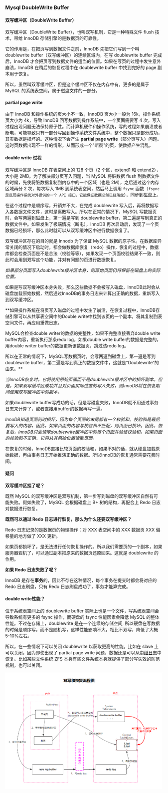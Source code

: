 ### Mysql DoubleWrite Buffer

#### 双写缓冲区（DoubleWrite Buffer）

双写缓冲区（DoubleWrite Buffer），也叫双写机制，它是一种特殊文件 flush 技术，带给 InnoDB 存储引擎的是数据页的可靠性。

它的作用是，在把页写到数据文件之前，InnoDB 先把它们写到一个叫 doublewrite buffer（双写缓冲区）的连续区域内，在写 doublewrite buffer 完成后，InnoDB 才会把页写到数据文件的适当的位置。如果在写页的过程中发生意外崩溃，InnoDB 在稍后的恢复过程中在 doublewrite buffer 中找到完好的 page 副本用于恢复。

所以，虽然叫双写缓冲区，但是这个缓冲区不仅在内存中有，更多的是属于 MySQL 的系统表空间，属于磁盘文件的一部分。

#### partial page write

由于 InnoDB 和操作系统的页大小不一致，InnoDB 页大小一般为 16k，操作系统页大小为 4k，导致 InnoDB 回写数据到操作系统中，一个页面需要写 4 次，写入过程出现问题无法保持原子性。而计算机硬件和操作系统，写的过程如果崩溃或者断电，可能导致只有一部分写回到操作系统文件系统中，整个数据只是部分成功，其实数据是损坏的。这种情况下会产生 **partial page write**（部分页写入）问题。这时页数据出现不一样的情形，从而形成一个"断裂"的页，使数据产生混乱。

#### double write 过程

双写缓冲区是 InnoDB 在表空间上的 128 个页（2 个区，extend1 和 extend2），大小是 2MB。为了解决部分页写入问题，当 MySQL 将脏数据 flush 到数据文件的时候，先使将脏数据复制到内存中的一个区域（也是 2M），之后通过这个内存区域再分 2 次，每次写入 1MB 到系统表空间，然后马上调用 `fsync` 函数（`fsync 是底层操作系统对外提供的一个 API 接口，它能保证数据必然已经落盘`），同步到磁盘上。

在这个过程中是顺序写，开销并不大，在完成 doublewrite 写入后，再将数据写入各数据文件文件，这时是离散写入。所以在正常的情况下，MySQL 写数据页时，会写两遍到磁盘上，第一遍是写到 doublewrite buffer，第二遍是写到真正的数据文件中。如果发生了极端情况（断电），InnoDB 再次启动后，发现了一个页数据已经损坏，那么此时就可以从双写缓冲区中进行数据恢复了。

双写缓冲区存在的目的就是 Innodb 为了保证 MySQL 数据的原子性。在数据库异常关闭的情况下启动时，都会做数据库恢复（redo）操作，恢复的过程中，数据库都会检查页面是不是合法（校验等等），如果发现一个页面校验结果不一致，则此时会用到双写这个功能，并对有问题的页进行数据恢复。

_如果部分页面写入doublewrite缓冲区本身，则原始页面仍将保留在磁盘上的实际位置。_

如果是写双写缓冲区本身失败，那么这些数据不会被写入磁盘，InnoDB此时会从磁盘加载原始数据，然后通过InnoDB的事务日志来计算出正确的数据，重新写入到双写缓冲区。

**如果操作系统在将页写入磁盘的过程中发生了崩溃，在恢复过程中，InnoDB存储引擎可以从共享表空间中的Double write中找到该页的一个副本，将其复制到表空间文件，再应用重做日志。

MySQL会检查double writer的数据的完整性，如果不完整直接丢弃double write buffer内容，重新执行那条redo log，如果double write buffer的数据是完整的，用double writer buffer的数据更新该数据页，跳过该redo log。

所以在正常的情况下，MySQL写数据页时，会写两遍到磁盘上，第一遍是写到doublewrite buffer，第二遍是写到真正的数据文件中，这就是“Doublewrite”的由来。**

_当InnoDB恢复时，它将使用原始页面而不是doublewrite缓冲区中的损坏副本。但是，如果双写缓冲区成功并且对页面实际位置的写入失败，则InnoDB将在恢复期间使用双写缓冲区中的副本。_

如果doublewrite buffer写成功的话，但是写磁盘失败，InnoDB就不用通过事务日志来计算了，或者直接用buffer的数据再写一遍。

_InnoDB知道页面何时损坏，因为每个页面的末尾都有一个校验和。校验和是最后要写入的内容，因此，如果页面的内容与校验和不匹配，则页面已损坏。因此，恢复后，InnoDB只会读取doublewrite缓冲区中的每个页面并验证校验和。如果页面的校验和不正确，它将从其原始位置读取页面。_

在恢复的时候，InnoDB直接比较页面的校验和，如果不对的话，就从硬盘加载原始数据，再由事务日志开始推演正确的数据。所以InnoDB的恢复通常需要花费时间。
#### 疑问

**双写缓冲区挂了呢？**

既然 MySQL 的双写缓冲区是双写机制，第一步写到磁盘的双写缓冲区自然有可能失败。假如失败了，MySQL 会根据磁盘上 B+ 树的结构，再配合上 Redo 日志对数据进行恢复。

**既然可以通过 Redo 日志进行恢复，那么为什么还要双写缓冲区？**

Redo 日志记录的是数据页的物理操作：对 XXX 表空间中的 XXX 数据页 XXX 偏移量的地方做了 XXX 更新。

如果页都损坏了，是无法进行任何恢复操作的。所以我们需要页的一个副本，如果服务器宕机了，可以通过副本把原来的数据页还原回来。这就是 doublewrite 的作用。

**如果 Redo 日志失败了呢？**

InnoDB 是存在**事务**的，因此不存在这种情况，每个事务在提交时都会将对应的 Redo 日志刷盘，只有 Redo 日志刷盘成功了，事务才能算完成。

#### double write性能？

位于系统表空间上的 doublewrite buffer 实际上也是一个文件，写系统表空间会导致系统有更多的 fsync 操作，而硬盘的 fsync 性能因素会降低 MySQL 的整体性能。不过在存储上，doublewrite 是在一个连续的存储空间, 所以硬盘在写数据的时候是顺序写，而不是随机写，这样性能影响不大，相比不双写，降低了大概 5-10%左右。

所以，在一些情况下可以关闭 doublewrite 以获取更高的性能。比如在 slave 上可以关闭，因为即使出现了 partial page write 问题，数据还是可以从[中继日志](https://xie.infoq.cn/link?target=https%3A%2F%2Fblog.csdn.net%2Fmshxuyi%2Farticle%2Fdetails%2F100652769)中恢复。比如某些文件系统 ZFS 本身有些文件系统本身就提供了部分写失效的防范机制，也可以关闭。

![](./static/dwb.jpg)
